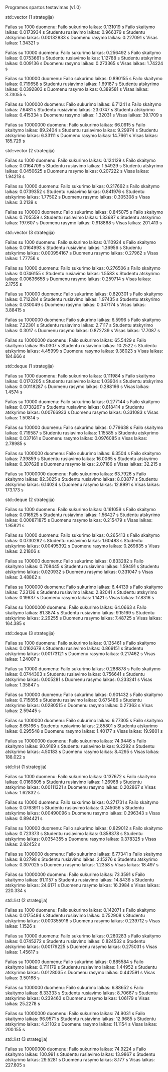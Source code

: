 Programos spartos testavimas (v1.0)

std::vector (1 strategija)

Failas su 1000 duomenu:
Failo sukurimo laikas: 0.131019 s
Failo skaitymo laikas: 0.0173934 s
Studentu rusiavimo laikas: 0.966379 s
Studentu atskyrimo laikas: 0.00132833 s
Duomenu rasymo laikas: 0.227091 s
Visas laikas: 1.34321 s

Failas su 10000 duomenu:
Failo sukurimo laikas: 0.256492 s
Failo skaitymo laikas: 0.0753661 s
Studentu rusiavimo laikas: 1.12788 s
Studentu atskyrimo laikas: 0.009136 s
Duomenu rasymo laikas: 0.273365 s
Visas laikas: 1.74224 s

Failas su 100000 duomenu:
Failo sukurimo laikas: 0.890155 s
Failo skaitymo laikas: 0.719658 s
Studentu rusiavimo laikas: 1.69187 s
Studentu atskyrimo laikas: 0.0392803 s
Duomenu rasymo laikas: 0.389581 s
Visas laikas: 3.73055 s

Failas su 1000000 duomenu:
Failo sukurimo laikas: 6.71241 s
Failo skaitymo laikas: 7.6481 s
Studentu rusiavimo laikas: 23.0747 s
Studentu atskyrimo laikas: 0.415334 s
Duomenu rasymo laikas: 1.32031 s
Visas laikas: 39.1709 s

Failas su 10000000 duomenu:
Failo sukurimo laikas: 66.0915 s
Failo skaitymo laikas: 89.2404 s
Studentu rusiavimo laikas: 9.29974 s
Studentu atskyrimo laikas: 6.33111 s
Duomenu rasymo laikas: 14.7661 s
Visas laikas: 185.729 s

std::vector (2 strategija)

Failas su 1000 duomenu:
Failo sukurimo laikas: 0.124129 s
Failo skaitymo laikas: 0.0164709 s
Studentu rusiavimo laikas: 1.54929 s
Studentu atskyrimo laikas: 0.0450625 s
Duomenu rasymo laikas: 0.207222 s
Visas laikas: 1.94218 s

Failas su 10000 duomenu:
Failo sukurimo laikas: 0.217662 s
Failo skaitymo laikas: 0.0739352 s
Studentu rusiavimo laikas: 0.841976 s
Studentu atskyrimo laikas: 1.77502 s
Duomenu rasymo laikas: 0.305308 s
Visas laikas: 3.2139 s

Failas su 100000 duomenu:
Failo sukurimo laikas: 0.845075 s
Failo skaitymo laikas: 0.705559 s
Studentu rusiavimo laikas: 1.33687 s
Studentu atskyrimo laikas: 197.607 s
Duomenu rasymo laikas: 0.918868 s
Visas laikas: 201.413 s




std::vector (3 strategija)

Failas su 1000 duomenu:
Failo sukurimo laikas: 0.110924 s
Failo skaitymo laikas: 0.0164993 s
Studentu rusiavimo laikas: 1.36956 s
Studentu atskyrimo laikas: 0.000954167 s
Duomenu rasymo laikas: 0.27962 s
Visas laikas: 1.77756 s

Failas su 10000 duomenu:
Failo sukurimo laikas: 0.276506 s
Failo skaitymo laikas: 0.0746155 s
Studentu rusiavimo laikas: 1.5583 s
Studentu atskyrimo laikas: 0.00636658 s
Duomenu rasymo laikas: 0.259714 s
Visas laikas: 2.1755 s

Failas su 100000 duomenu:
Failo sukurimo laikas: 0.820301 s
Failo skaitymo laikas: 0.712284 s
Studentu rusiavimo laikas: 1.97435 s
Studentu atskyrimo laikas: 0.030049 s
Duomenu rasymo laikas: 0.347174 s
Visas laikas: 3.88415 s

Failas su 1000000 duomenu:
Failo sukurimo laikas: 6.5996 s
Failo skaitymo laikas: 7.22301 s
Studentu rusiavimo laikas: 2.7117 s
Studentu atskyrimo laikas: 0.3017 s
Duomenu rasymo laikas: 0.872739 s
Visas laikas: 17.7087 s

Failas su 10000000 duomenu:
Failo sukurimo laikas: 65.5429 s
Failo skaitymo laikas: 95.0307 s
Studentu rusiavimo laikas: 10.2522 s
Studentu atskyrimo laikas: 4.45999 s
Duomenu rasymo laikas: 9.38023 s
Visas laikas: 184.666 s

std::deque (1 strategija)

Failas su 1000 duomenu:
Failo sukurimo laikas: 0.111984 s
Failo skaitymo laikas: 0.0170205 s
Studentu rusiavimo laikas: 1.03904 s
Studentu atskyrimo laikas: 0.00118287 s
Duomenu rasymo laikas: 0.288166 s
Visas laikas: 1.4574 s

Failas su 10000 duomenu:
Failo sukurimo laikas: 0.277144 s
Failo skaitymo laikas: 0.0738267 s
Studentu rusiavimo laikas: 0.818414 s
Studentu atskyrimo laikas: 0.00766933 s
Duomenu rasymo laikas: 0.331083 s
Visas laikas: 1.50814 s

Failas su 100000 duomenu:
Failo sukurimo laikas: 0.779638 s
Failo skaitymo laikas: 0.719587 s
Studentu rusiavimo laikas: 1.15585 s
Studentu atskyrimo laikas: 0.037161 s
Duomenu rasymo laikas: 0.0976085 s
Visas laikas: 2.78985 s

Failas su 1000000 duomenu:
Failo sukurimo laikas: 6.3504 s
Failo skaitymo laikas: 7.39859 s
Studentu rusiavimo laikas: 16.0065 s
Studentu atskyrimo laikas: 0.387628 s
Duomenu rasymo laikas: 2.07186 s
Visas laikas: 32.215 s

Failas su 10000000 duomenu:
Failo sukurimo laikas: 63.7926 s
Failo skaitymo laikas: 82.3025 s
Studentu rusiavimo laikas: 8.03877 s
Studentu atskyrimo laikas: 6.14024 s
Duomenu rasymo laikas: 12.8991 s
Visas laikas: 173.173 s

std::deque (2 strategija)

Failas su 1000 duomenu:
Failo sukurimo laikas: 0.161059 s
Failo skaitymo laikas: 0.016525 s
Studentu rusiavimo laikas: 1.56427 s
Studentu atskyrimo laikas: 0.000871875 s
Duomenu rasymo laikas: 0.215479 s
Visas laikas: 1.95821 s

Failas su 10000 duomenu:
Failo sukurimo laikas: 0.265413 s
Failo skaitymo laikas: 0.0730292 s
Studentu rusiavimo laikas: 1.60483 s
Studentu atskyrimo laikas: 0.00495392 s
Duomenu rasymo laikas: 0.269835 s
Visas laikas: 2.21806 s

Failas su 100000 duomenu:
Failo sukurimo laikas: 0.833282 s
Failo skaitymo laikas: 0.708445 s
Studentu rusiavimo laikas: 1.59491 s
Studentu atskyrimo laikas: 0.020932 s
Duomenu rasymo laikas: 0.331047 s
Visas laikas: 3.48862 s

Failas su 1000000 duomenu:
Failo sukurimo laikas: 6.44139 s
Failo skaitymo laikas: 7.23136 s
Studentu rusiavimo laikas: 2.82041 s
Studentu atskyrimo laikas: 0.19637 s
Duomenu rasymo laikas: 1.1421 s
Visas laikas: 17.8316 s

Failas su 10000000 duomenu:
Failo sukurimo laikas: 64.0663 s
Failo skaitymo laikas: 81.3874 s
Studentu rusiavimo laikas: 9.15169 s
Studentu atskyrimo laikas: 2.29255 s
Duomenu rasymo laikas: 7.48725 s
Visas laikas: 164.385 s

std::deque (3 strategija)

Failas su 1000 duomenu:
Failo sukurimo laikas: 0.135461 s
Failo skaitymo laikas: 0.0162679 s
Studentu rusiavimo laikas: 0.869151 s
Studentu atskyrimo laikas: 0.00173121 s
Duomenu rasymo laikas: 0.217462 s
Visas laikas: 1.24007 s

Failas su 10000 duomenu:
Failo sukurimo laikas: 0.288878 s
Failo skaitymo laikas: 0.0744303 s
Studentu rusiavimo laikas: 0.756641 s
Studentu atskyrimo laikas: 0.005281 s
Duomenu rasymo laikas: 0.233241 s
Visas laikas: 1.35847 s

Failas su 100000 duomenu:
Failo sukurimo laikas: 0.901432 s
Failo skaitymo laikas: 0.715855 s
Studentu rusiavimo laikas: 0.675486 s
Studentu atskyrimo laikas: 0.0280515 s
Duomenu rasymo laikas: 0.27363 s
Visas laikas: 2.59445 s

Failas su 1000000 duomenu:
Failo sukurimo laikas: 6.77305 s
Failo skaitymo laikas: 8.65166 s
Studentu rusiavimo laikas: 2.85801 s
Studentu atskyrimo laikas: 0.295548 s
Duomenu rasymo laikas: 1.40177 s
Visas laikas: 19.9801 s

Failas su 10000000 duomenu:
Failo sukurimo laikas: 74.9446 s
Failo skaitymo laikas: 90.9169 s
Studentu rusiavimo laikas: 9.2292 s
Studentu atskyrimo laikas: 4.50183 s
Duomenu rasymo laikas: 8.4295 s
Visas laikas: 188.022 s

std::list (1 strategija)

Failas su 1000 duomenu:
Failo sukurimo laikas: 0.137672 s
Failo skaitymo laikas: 0.0169805 s
Studentu rusiavimo laikas: 1.26968 s
Studentu atskyrimo laikas: 0.00111321 s
Duomenu rasymo laikas: 0.202867 s
Visas laikas: 1.62832 s

Failas su 10000 duomenu:
Failo sukurimo laikas: 0.271731 s
Failo skaitymo laikas: 0.0763911 s
Studentu rusiavimo laikas: 0.245056 s
Studentu atskyrimo laikas: 0.00490096 s
Duomenu rasymo laikas: 0.296343 s
Visas laikas: 0.894421 s

Failas su 100000 duomenu:
Failo sukurimo laikas: 0.829012 s
Failo skaitymo laikas: 0.723373 s
Studentu rusiavimo laikas: 0.858378 s
Studentu atskyrimo laikas: 0.0354355 s
Duomenu rasymo laikas: 0.378325 s
Visas laikas: 2.82452 s

Failas su 1000000 duomenu:
Failo sukurimo laikas: 6.77341 s
Failo skaitymo laikas: 8.02798 s
Studentu rusiavimo laikas: 2.15276 s
Studentu atskyrimo laikas: 0.307025 s
Duomenu rasymo laikas: 1.2358 s
Visas laikas: 18.497 s

Failas su 10000000 duomenu:
Failo sukurimo laikas: 73.3591 s
Failo skaitymo laikas: 91.1157 s
Studentu rusiavimo laikas: 14.8436 s
Studentu atskyrimo laikas: 24.6171 s
Duomenu rasymo laikas: 16.3984 s
Visas laikas: 220.334 s

std::list (2 strategija)

Failas su 1000 duomenu:
Failo sukurimo laikas: 0.142071 s
Failo skaitymo laikas: 0.0175494 s
Studentu rusiavimo laikas: 0.752908 s
Studentu atskyrimo laikas: 0.000355916 s
Duomenu rasymo laikas: 0.239712 s
Visas laikas: 1.1526 s

Failas su 10000 duomenu:
Failo sukurimo laikas: 0.280283 s
Failo skaitymo laikas: 0.0745272 s
Studentu rusiavimo laikas: 0.824532 s
Studentu atskyrimo laikas: 0.00179225 s
Duomenu rasymo laikas: 0.275031 s
Visas laikas: 1.45617 s

Failas su 100000 duomenu:
Failo sukurimo laikas: 0.885584 s
Failo skaitymo laikas: 0.711179 s
Studentu rusiavimo laikas: 1.44952 s
Studentu atskyrimo laikas: 0.0128035 s
Duomenu rasymo laikas: 0.442591 s
Visas laikas: 3.50168 s

Failas su 1000000 duomenu:
Failo sukurimo laikas: 6.88652 s
Failo skaitymo laikas: 8.33333 s
Studentu rusiavimo laikas: 8.70667 s
Studentu atskyrimo laikas: 0.239463 s
Duomenu rasymo laikas: 1.06179 s
Visas laikas: 25.2278 s

Failas su 10000000 duomenu:
Failo sukurimo laikas: 74.9031 s
Failo skaitymo laikas: 96.9571 s
Studentu rusiavimo laikas: 12.9685 s
Studentu atskyrimo laikas: 4.21102 s
Duomenu rasymo laikas: 11.1154 s
Visas laikas: 200.155 s

std::list (3 strategija)

Failas su 10000000 duomenu:
Failo sukurimo laikas: 74.9224 s
Failo skaitymo laikas: 100.991 s
Studentu rusiavimo laikas: 13.9867 s
Studentu atskyrimo laikas: 29.5281 s
Duomenu rasymo laikas: 8.177 s
Visas laikas: 227.605 s